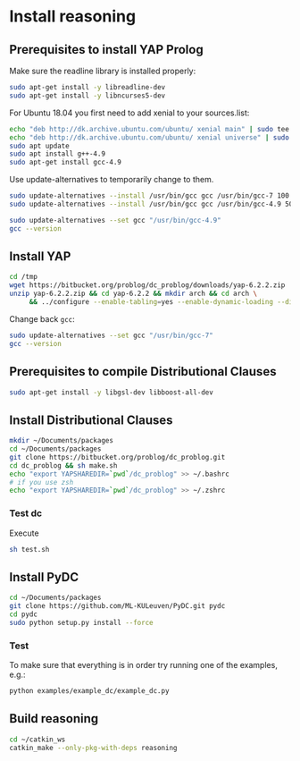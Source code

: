 # Install reasoning

## Prerequisites to install YAP Prolog

Make sure the readline library is installed properly:

``` sh
sudo apt-get install -y libreadline-dev
sudo apt-get install -y libncurses5-dev
```

For Ubuntu 18.04 you first need to add xenial to your sources.list:

``` sh
echo "deb http://dk.archive.ubuntu.com/ubuntu/ xenial main" | sudo tee -a /etc/apt/sources.list
echo "deb http://dk.archive.ubuntu.com/ubuntu/ xenial universe" | sudo tee -a /etc/apt/sources.list
sudo apt update
sudo apt install g++-4.9
sudo apt-get install gcc-4.9
```

Use update-alternatives to temporarily change to them.

``` sh
sudo update-alternatives --install /usr/bin/gcc gcc /usr/bin/gcc-7 100 --slave /usr/bin/g++ g++ /usr/bin/g++-7
sudo update-alternatives --install /usr/bin/gcc gcc /usr/bin/gcc-4.9 50 --slave /usr/bin/g++ g++ /usr/bin/g++-4.9
```

``` sh
sudo update-alternatives --set gcc "/usr/bin/gcc-4.9"
gcc --version
```

## Install YAP

``` sh
cd /tmp
wget https://bitbucket.org/problog/dc_problog/downloads/yap-6.2.2.zip
unzip yap-6.2.2.zip && cd yap-6.2.2 && mkdir arch && cd arch \
     && ../configure --enable-tabling=yes --enable-dynamic-loading --disable-myddas && make -j4 && sudo make install && sudo make install_library
```

Change back `gcc`:
``` sh
sudo update-alternatives --set gcc "/usr/bin/gcc-7"
gcc --version
```

## Prerequisites to compile Distributional Clauses

``` sh
sudo apt-get install -y libgsl-dev libboost-all-dev
```

## Install Distributional Clauses

``` sh
mkdir ~/Documents/packages
cd ~/Documents/packages
git clone https://bitbucket.org/problog/dc_problog.git
cd dc_problog && sh make.sh
echo "export YAPSHAREDIR=`pwd`/dc_problog" >> ~/.bashrc
# if you use zsh
echo "export YAPSHAREDIR=`pwd`/dc_problog" >> ~/.zshrc
```

### Test dc
Execute
``` sh
sh test.sh
```

## Install PyDC

``` sh
cd ~/Documents/packages
git clone https://github.com/ML-KULeuven/PyDC.git pydc
cd pydc
sudo python setup.py install --force
```

### Test
To make sure that everything is in order try running one of the examples, e.g.:

``` sh
python examples/example_dc/example_dc.py
```

## Build reasoning

``` sh
cd ~/catkin_ws
catkin_make --only-pkg-with-deps reasoning
```
